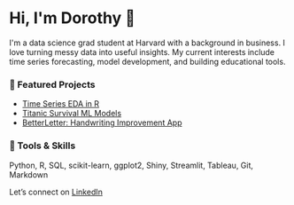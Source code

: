 # Hi, I'm Dorothy 👋

I'm a data science grad student at Harvard with a background in business. I love turning messy data into useful insights. My current interests include time series forecasting, model development, and building educational tools.

### 📌 Featured Projects
- [Time Series EDA in R](https://github.com/dorothyavo/timeseries-eda)
- [Titanic Survival ML Models](https://github.com/dorothyavo/titanic-ml)
- [BetterLetter: Handwriting Improvement App](https://github.com/dorothyavo/betterletterapp)

### 🧰 Tools & Skills
Python, R, SQL, scikit-learn, ggplot2, Shiny, Streamlit, Tableau, Git, Markdown

Let’s connect on [LinkedIn](https://www.linkedin.com/in/dorothy-vo-7005aa344/)
